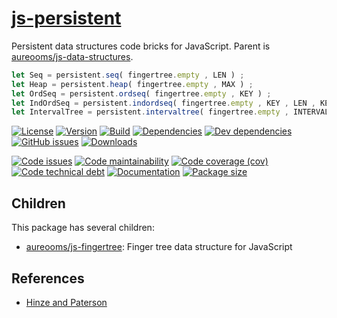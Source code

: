 [js-persistent](http://aureooms.github.io/js-persistent)
==

Persistent data structures code bricks for JavaScript. Parent is [aureooms/js-data-structures](https://github.com/aureooms/js-data-structures).

```js
let Seq = persistent.seq( fingertree.empty , LEN ) ;
let Heap = persistent.heap( fingertree.empty , MAX ) ;
let OrdSeq = persistent.ordseq( fingertree.empty , KEY ) ;
let IndOrdSeq = persistent.indordseq( fingertree.empty , KEY , LEN , KEY_LEN ) ;
let IntervalTree = persistent.intervaltree( fingertree.empty , INTERVAL ) ;
```


[![License](https://img.shields.io/github/license/aureooms/js-persistent.svg)](https://raw.githubusercontent.com/aureooms/js-persistent/master/LICENSE)
[![Version](https://img.shields.io/npm/v/@aureooms/js-persistent.svg)](https://www.npmjs.org/package/@aureooms/js-persistent)
[![Build](https://img.shields.io/travis/aureooms/js-persistent/master.svg)](https://travis-ci.org/aureooms/js-persistent/branches)
[![Dependencies](https://img.shields.io/david/aureooms/js-persistent.svg)](https://david-dm.org/aureooms/js-persistent)
[![Dev dependencies](https://img.shields.io/david/dev/aureooms/js-persistent.svg)](https://david-dm.org/aureooms/js-persistent?type=dev)
[![GitHub issues](https://img.shields.io/github/issues/aureooms/js-persistent.svg)](https://github.com/aureooms/js-persistent/issues)
[![Downloads](https://img.shields.io/npm/dm/@aureooms/js-persistent.svg)](https://www.npmjs.org/package/@aureooms/js-persistent)

[![Code issues](https://img.shields.io/codeclimate/issues/aureooms/js-persistent.svg)](https://codeclimate.com/github/aureooms/js-persistent/issues)
[![Code maintainability](https://img.shields.io/codeclimate/maintainability/aureooms/js-persistent.svg)](https://codeclimate.com/github/aureooms/js-persistent/trends/churn)
[![Code coverage (cov)](https://img.shields.io/codecov/c/gh/aureooms/js-persistent/master.svg)](https://codecov.io/gh/aureooms/js-persistent)
[![Code technical debt](https://img.shields.io/codeclimate/tech-debt/aureooms/js-persistent.svg)](https://codeclimate.com/github/aureooms/js-persistent/trends/technical_debt)
[![Documentation](http://aureooms.github.io/js-persistent/badge.svg)](http://aureooms.github.io/js-persistent/source.html)
[![Package size](https://img.shields.io/bundlephobia/minzip/@aureooms/js-persistent)](https://bundlephobia.com/result?p=@aureooms/js-persistent)


## Children

This package has several children:

  - [aureooms/js-fingertree](https://github.com/aureooms/js-fingertree): Finger tree data structure for JavaScript


## References

  - [Hinze and Paterson](http://staff.city.ac.uk/~ross/papers/FingerTree.pdf)

